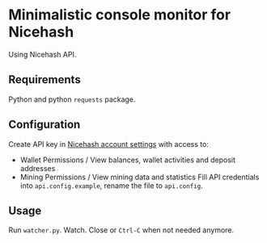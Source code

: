 # Minimalistic console monitor for Nicehash
Using Nicehash API.
## Requirements
Python and python `requests` package.
## Configuration
Create API key in [Nicehash account settings](https://www.nicehash.com/my/settings/keys) with access to:
* Wallet Permissions / View balances, wallet activities and deposit addresses
* Mining Permissions / View mining data and statistics
Fill API credentials into `api.config.example`, rename the file to `api.config`.
## Usage
 Run `watcher.py`. Watch. Close or `Ctrl-C` when not needed anymore.
